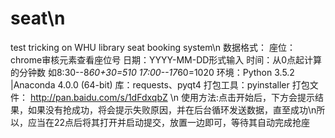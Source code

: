 # seat\n
test tricking on WHU library seat booking system\n
数据格式：
座位：chrome审核元素查看座位号
日期：YYYY-MM-DD形式输入
时间：从0点起计算的分钟数 如8:30--8*60+30=510 17:00--17*60=1020
环境：Python 3.5.2 |Anaconda 4.0.0 (64-bit)
库：requests、pyqt4
打包工具：pyinstaller
打包文件：
http://pan.baidu.com/s/1dFdxqbZ \n
使用方法:点击开始后，下方会提示结果，如果没有抢成功，将会提示失败原因，并在后台循环发送数据，直至成功\n所以，应当在22点后将其打开并启动提交，放置一边即可，等待其自动完成抢座

